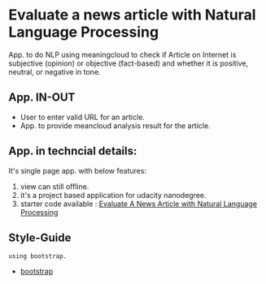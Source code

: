 # Evaluate a news article with Natural Language Processing

App. to do NLP using meaningcloud to check if Article on Internet is subjective (opinion) or objective (fact-based) and whether it is positive, neutral, or negative in tone. 

## App. IN-OUT

* User to enter valid URL for an article.
* App. to provide meancloud analysis result for the article.

## App. in techncial details:

It's single page app. with below features:
1. view can still offline.
2. it's a project based application for udacity nanodegree.
3. starter code available : [Evaluate A News Article with Natural Language Processing](https://github.com/udacity/fend/tree/refresh-2019/projects/evaluate-news-nlp)

## Style-Guide
    using bootstrap.
* [bootstrap](https://getbootstrap.com/)